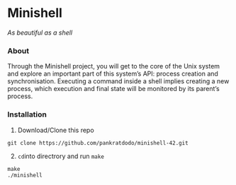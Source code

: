 # Minishell

*As beautiful as a shell*

### About
Through the Minishell project, you will get to the core of the Unix system and explore
an important part of this system’s API: process creation and synchronisation. Executing
a command inside a shell implies creating a new process, which execution and final state
will be monitored by its parent’s process.

### Installation
1. Download/Clone this repo
```
git clone https://github.com/pankratdodo/minishell-42.git
```
2. `cd`into directrory and run `make`
```
make
./minishell
```
